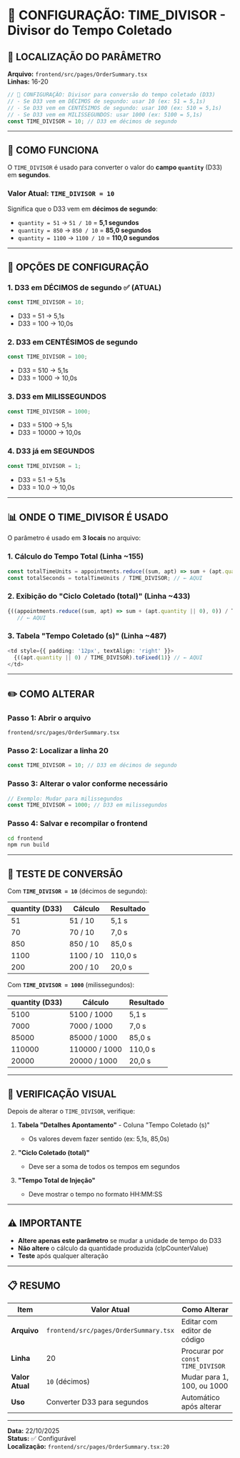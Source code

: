 # 🔧 CONFIGURAÇÃO: TIME_DIVISOR - Divisor do Tempo Coletado

## 📍 LOCALIZAÇÃO DO PARÂMETRO

**Arquivo:** `frontend/src/pages/OrderSummary.tsx`  
**Linhas:** 16-20

```typescript
// 🔧 CONFIGURAÇÃO: Divisor para conversão do tempo coletado (D33)
// - Se D33 vem em DÉCIMOS de segundo: usar 10 (ex: 51 = 5,1s)
// - Se D33 vem em CENTÉSIMOS de segundo: usar 100 (ex: 510 = 5,1s)
// - Se D33 vem em MILISSEGUNDOS: usar 1000 (ex: 5100 = 5,1s)
const TIME_DIVISOR = 10; // D33 em décimos de segundo
```

---

## 🎯 COMO FUNCIONA

O `TIME_DIVISOR` é usado para converter o valor do **campo `quantity`** (D33) em **segundos**.

### **Valor Atual:** `TIME_DIVISOR = 10`

Significa que o D33 vem em **décimos de segundo**:
- `quantity = 51` → `51 / 10` = **5,1 segundos**
- `quantity = 850` → `850 / 10` = **85,0 segundos**
- `quantity = 1100` → `1100 / 10` = **110,0 segundos**

---

## 🔄 OPÇÕES DE CONFIGURAÇÃO

### **1. D33 em DÉCIMOS de segundo** ✅ (ATUAL)
```typescript
const TIME_DIVISOR = 10;
```
- D33 = 51 → 5,1s
- D33 = 100 → 10,0s

### **2. D33 em CENTÉSIMOS de segundo**
```typescript
const TIME_DIVISOR = 100;
```
- D33 = 510 → 5,1s
- D33 = 1000 → 10,0s

### **3. D33 em MILISSEGUNDOS**
```typescript
const TIME_DIVISOR = 1000;
```
- D33 = 5100 → 5,1s
- D33 = 10000 → 10,0s

### **4. D33 já em SEGUNDOS**
```typescript
const TIME_DIVISOR = 1;
```
- D33 = 5.1 → 5,1s
- D33 = 10.0 → 10,0s

---

## 📊 ONDE O TIME_DIVISOR É USADO

O parâmetro é usado em **3 locais** no arquivo:

### **1. Cálculo do Tempo Total** (Linha ~155)
```typescript
const totalTimeUnits = appointments.reduce((sum, apt) => sum + (apt.quantity || 0), 0);
const totalSeconds = totalTimeUnits / TIME_DIVISOR; // ← AQUI
```

### **2. Exibição do "Ciclo Coletado (total)"** (Linha ~433)
```typescript
{((appointments.reduce((sum, apt) => sum + (apt.quantity || 0), 0)) / TIME_DIVISOR).toLocaleString('pt-BR', ...)}
   // ← AQUI
```

### **3. Tabela "Tempo Coletado (s)"** (Linha ~487)
```typescript
<td style={{ padding: '12px', textAlign: 'right' }}>
  {((apt.quantity || 0) / TIME_DIVISOR).toFixed(1)} // ← AQUI
</td>
```

---

## ✏️ COMO ALTERAR

### **Passo 1:** Abrir o arquivo
```
frontend/src/pages/OrderSummary.tsx
```

### **Passo 2:** Localizar a linha 20
```typescript
const TIME_DIVISOR = 10; // D33 em décimos de segundo
```

### **Passo 3:** Alterar o valor conforme necessário
```typescript
// Exemplo: Mudar para milissegundos
const TIME_DIVISOR = 1000; // D33 em milissegundos
```

### **Passo 4:** Salvar e recompilar o frontend
```bash
cd frontend
npm run build
```

---

## 🧪 TESTE DE CONVERSÃO

Com **`TIME_DIVISOR = 10`** (décimos de segundo):

| quantity (D33) | Cálculo | Resultado |
|----------------|---------|-----------|
| 51 | 51 / 10 | 5,1 s |
| 70 | 70 / 10 | 7,0 s |
| 850 | 850 / 10 | 85,0 s |
| 1100 | 1100 / 10 | 110,0 s |
| 200 | 200 / 10 | 20,0 s |

Com **`TIME_DIVISOR = 1000`** (milissegundos):

| quantity (D33) | Cálculo | Resultado |
|----------------|---------|-----------|
| 5100 | 5100 / 1000 | 5,1 s |
| 7000 | 7000 / 1000 | 7,0 s |
| 85000 | 85000 / 1000 | 85,0 s |
| 110000 | 110000 / 1000 | 110,0 s |
| 20000 | 20000 / 1000 | 20,0 s |

---

## 🎯 VERIFICAÇÃO VISUAL

Depois de alterar o `TIME_DIVISOR`, verifique:

1. **Tabela "Detalhes Apontamento"** - Coluna "Tempo Coletado (s)"
   - Os valores devem fazer sentido (ex: 5,1s, 85,0s)
   
2. **"Ciclo Coletado (total)"**
   - Deve ser a soma de todos os tempos em segundos
   
3. **"Tempo Total de Injeção"**
   - Deve mostrar o tempo no formato HH:MM:SS

---

## ⚠️ IMPORTANTE

- **Altere apenas este parâmetro** se mudar a unidade de tempo do D33
- **Não altere** o cálculo da quantidade produzida (clpCounterValue)
- **Teste** após qualquer alteração

---

## 📋 RESUMO

| Item | Valor Atual | Como Alterar |
|------|-------------|--------------|
| **Arquivo** | `frontend/src/pages/OrderSummary.tsx` | Editar com editor de código |
| **Linha** | 20 | Procurar por `const TIME_DIVISOR` |
| **Valor Atual** | `10` (décimos) | Mudar para 1, 100, ou 1000 |
| **Uso** | Converter D33 para segundos | Automático após alterar |

---

**Data:** 22/10/2025  
**Status:** ✅ Configurável  
**Localização:** `frontend/src/pages/OrderSummary.tsx:20`

